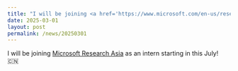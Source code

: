 ```yaml
---
title: "I will be joining <a href='https://www.microsoft.com/en-us/research/lab/microsoft-research-asia/'> Microsoft Research Asia</a> as an intern starting in this July! 🇨🇳"
date: 2025-03-01
layout: post
permalink: /news/20250301
---
```


I will be joining <a href='https://www.microsoft.com/en-us/research/lab/microsoft-research-asia/'> Microsoft Research Asia</a> as an intern starting in this July! 🇨🇳
